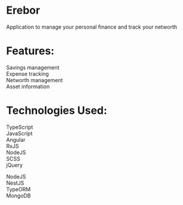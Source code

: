 # Erebor  
Application to manage your personal finance and track your networth 

# Features:
Savings management  
Expense tracking  
Networth management  
Asset information

# Technologies Used:

TypeScript  
JavaScript  
Angular  
RxJS  
NodeJS  
SCSS  
jQuery

NodeJS  
NestJS  
TypeORM  
MongoDB  

